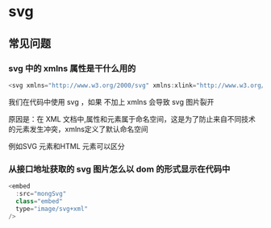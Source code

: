 # svg

## 常见问题
### svg 中的 xmlns 属性是干什么用的
```js
<svg xmlns="http://www.w3.org/2000/svg" xmlns:xlink="http://www.w3.org/1999/xlink">...</svg>
```

我们在代码中使用 svg ，如果 不加上 xmlns 会导致 svg 图片裂开

原因是：在 XML 文档中,属性和元素属于命名空间，这是为了防止来自不同技术的元素发生冲突，xmlns定义了默认命名空间

例如SVG <a>元素和HTML <a>元素可以区分

### 从接口地址获取的 svg 图片怎么以 dom 的形式显示在代码中

```js
<embed
  :src="mongSvg"
  class="embed"
  type="image/svg+xml"
/>
```